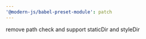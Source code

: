 ```yaml
---
'@modern-js/babel-preset-module': patch
---
```


remove path check and support staticDir and styleDir
